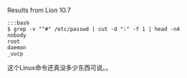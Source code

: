 Results from Lion 10.7

    :::bash
    $ grep -v "^#" /etc/passwd | cut -d ":" -f 1 | head -n4
    nobody
    root
    daemon
    _uucp

这个Linux命令还真没多少东西可说。。